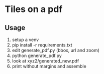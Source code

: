 Tiles on a pdf
==============

Usage
-----
1. setup a venv
2. pip install -r requirements.txt
3. edit generate_pdf.py (bbox, url and zoom)
4. python generate_pdf.py
5. look at xyz2/generated_new.pdf
6. print without margins and assemble

